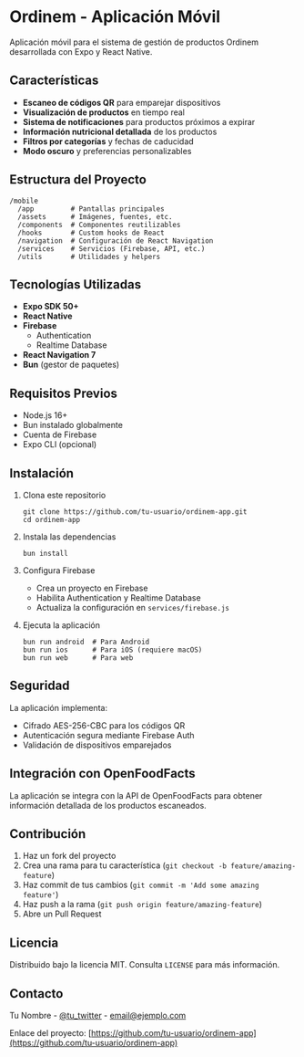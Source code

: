 # Ordinem - Aplicación Móvil

Aplicación móvil para el sistema de gestión de productos Ordinem desarrollada con Expo y React Native.

## Características

- **Escaneo de códigos QR** para emparejar dispositivos
- **Visualización de productos** en tiempo real
- **Sistema de notificaciones** para productos próximos a expirar
- **Información nutricional detallada** de los productos
- **Filtros por categorías** y fechas de caducidad
- **Modo oscuro** y preferencias personalizables

## Estructura del Proyecto

```
/mobile
  /app         # Pantallas principales
  /assets      # Imágenes, fuentes, etc.
  /components  # Componentes reutilizables
  /hooks       # Custom hooks de React
  /navigation  # Configuración de React Navigation
  /services    # Servicios (Firebase, API, etc.)
  /utils       # Utilidades y helpers
```

## Tecnologías Utilizadas

- **Expo SDK 50+**
- **React Native**
- **Firebase**
  - Authentication
  - Realtime Database
- **React Navigation 7**
- **Bun** (gestor de paquetes)

## Requisitos Previos

- Node.js 16+
- Bun instalado globalmente
- Cuenta de Firebase
- Expo CLI (opcional)

## Instalación

1. Clona este repositorio
   ```
   git clone https://github.com/tu-usuario/ordinem-app.git
   cd ordinem-app
   ```

2. Instala las dependencias
   ```
   bun install
   ```

3. Configura Firebase
   - Crea un proyecto en Firebase
   - Habilita Authentication y Realtime Database
   - Actualiza la configuración en `services/firebase.js`

4. Ejecuta la aplicación
   ```
   bun run android  # Para Android
   bun run ios      # Para iOS (requiere macOS)
   bun run web      # Para web
   ```

## Seguridad

La aplicación implementa:
- Cifrado AES-256-CBC para los códigos QR
- Autenticación segura mediante Firebase Auth
- Validación de dispositivos emparejados

## Integración con OpenFoodFacts

La aplicación se integra con la API de OpenFoodFacts para obtener información detallada de los productos escaneados.

## Contribución

1. Haz un fork del proyecto
2. Crea una rama para tu característica (`git checkout -b feature/amazing-feature`)
3. Haz commit de tus cambios (`git commit -m 'Add some amazing feature'`)
4. Haz push a la rama (`git push origin feature/amazing-feature`)
5. Abre un Pull Request

## Licencia

Distribuido bajo la licencia MIT. Consulta `LICENSE` para más información.

## Contacto

Tu Nombre - [@tu_twitter](https://twitter.com/tu_twitter) - email@ejemplo.com

Enlace del proyecto: [https://github.com/tu-usuario/ordinem-app](https://github.com/tu-usuario/ordinem-app) 